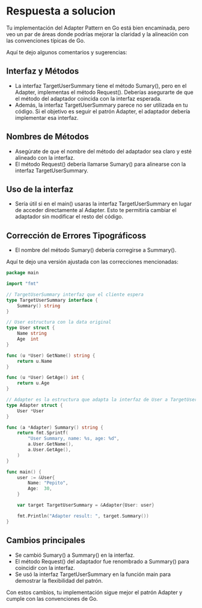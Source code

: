 # Respuesta a solucion

Tu implementación del Adapter Pattern en Go está bien encaminada, pero veo un par de áreas donde podrías mejorar la claridad y la alineación con las convenciones típicas de Go.

Aquí te dejo algunos comentarios y sugerencias:

## Interfaz y Métodos

- La interfaz TargetUserSummary tiene el método Sumary(), pero en el Adapter, implementas el método Request(). Deberías asegurarte de que el método del adaptador coincida con la interfaz esperada.
- Además, la interfaz TargetUserSummary parece no ser utilizada en tu código. Si el objetivo es seguir el patrón Adapter, el adaptador debería implementar esa interfaz.

## Nombres de Métodos

- Asegúrate de que el nombre del método del adaptador sea claro y esté alineado con la interfaz.
- El método Request() debería llamarse Sumary() para alinearse con la interfaz TargetUserSummary.

## Uso de la interfaz

- Sería útil si en el main() usaras la interfaz TargetUserSummary en lugar de acceder directamente al Adapter. Esto te permitiría cambiar el adaptador sin modificar el resto del código.

## Corrección de Errores Tipográficoss

- El nombre del método Sumary() debería corregirse a Summary().

Aquí te dejo una versión ajustada con las correcciones mencionadas:

```go
package main

import "fmt"

// TargetUserSummary interfaz que el cliente espera
type TargetUserSummary interface {
    Summary() string
}

// User estructura con la data original
type User struct {
    Name string
    Age  int
}

func (u *User) GetName() string {
    return u.Name
}

func (u *User) GetAge() int {
    return u.Age
}

// Adapter es la estructura que adapta la interfaz de User a TargetUserSummary
type Adapter struct {
    User *User
}

func (a *Adapter) Summary() string {
    return fmt.Sprintf(
        "User Summary, name: %s, age: %d",
        a.User.GetName(),
        a.User.GetAge(),
    )
}

func main() {
    user := &User{
        Name: "Pepito",
        Age:  30,
    }

    var target TargetUserSummary = &Adapter{User: user}

    fmt.Println("Adapter result: ", target.Summary())
}
```

## Cambios principales

- Se cambió Sumary() a Summary() en la interfaz.
- El método Request() del adaptador fue renombrado a Summary() para coincidir con la interfaz.
- Se usó la interfaz TargetUserSummary en la función main para demostrar la flexibilidad del patrón.

Con estos cambios, tu implementación sigue mejor el patrón Adapter y cumple con las convenciones de Go.
